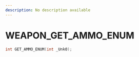 ```yaml
---
description: No description available 
---
```


# WEAPON\_GET_AMMO_ENUM

```cpp
int GET_AMMO_ENUM(int _Unk0);
```